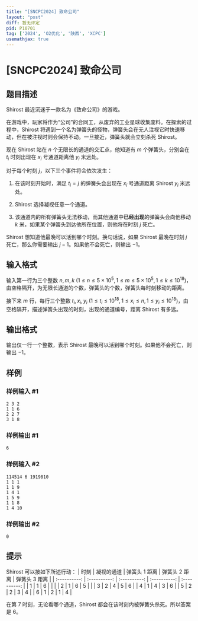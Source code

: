 ```yaml
---
title: "[SNCPC2024] 致命公司"
layout: "post"
diff: 暂无评定
pid: P10701
tag: ['2024', 'O2优化', '陕西', 'XCPC']
usemathjax: true
---
```


# [SNCPC2024] 致命公司
## 题目描述

Shirost 最近沉迷于一款名为《致命公司》的游戏。

在游戏中，玩家将作为“公司”的合同工，从废弃的工业星球收集废料。在探索的过程中，Shirost 将遇到一个名为弹簧头的怪物，弹簧头会在无人注视它时快速移动，但在被注视时则会保持不动。一旦接近，弹簧头就会立刻杀死 Shirost。

现在 Shirost 站在 $n$ 个无限长的通道的交汇点，他知道有 $m$ 个弹簧头，分别会在 $t_i$ 时刻出现在 $x_i$ 号通道距离他 $y_i$ 米远处。

对于每个时刻 $j$，以下三个事件将会依次发生：

1. 在该时刻开始时，满足 $t_i = j$ 的弹簧头会出现在  $x_i$ 号通道距离 Shirost $y_i$ 米远处。

2. Shirost 选择凝视任意一个通道。

3. 该通道内的所有弹簧头无法移动，而其他通道中**已经出现**的弹簧头会向他移动 $k$ 米，如果某个弹簧头到达他所在位置，则他将在时刻 $j$ 死亡。

Shirost 想知道他最晚可以活到哪个时刻。换句话说，如果 Shirost 最晚在时刻 $j$ 死亡，那么你需要输出 $j-1$。如果他不会死亡，则输出 $-1$。
## 输入格式

输入第一行为三个整数 $n,m,k$ ($1 \leq n \leq 5 \times 10^5, 1 \leq m \leq 5 \times 10^5, 1 \leq k \leq 10^{18}$)，由空格隔开，为无限长通道的个数，弹簧头的个数，弹簧头每时刻移动的距离。

接下来 $m$ 行，每行三个整数 $t_i,x_i,y_i$ ($1 \leq t_i \leq 10^{18}, 1 \leq x_i \leq n, 1 \leq y_i \leq 10^{18}$)，由空格隔开，描述弹簧头出现的时刻，出现的通道编号，距离 Shirost 有多远。

## 输出格式

输出仅一行一个整数，表示 Shirost 最晚可以活到哪个时刻。如果他不会死亡，则输出 $-1$。
## 样例

### 样例输入 #1
```
2 3 2
1 1 6
2 2 7
3 1 8

```
### 样例输出 #1
```
6

```
### 样例输入 #2
```
114514 6 1919810
1 1 1
1 1 9
1 4 1
1 5 9
1 1 8
1 4 10

```
### 样例输出 #2
```
0

```
## 提示



Shirost 可以按如下所述行动：
| 时刻 | 凝视的通道 | 弹簧头 $1$ 距离 | 弹簧头 $2$ 距离 |  弹簧头 $3$ 距离 |
| :----------: | :----------: | :----------: | :----------: | :----------: |
| 1 | 1 | 6 |  |  |
| 2 | 1 | 6 | 5 |  |
| 3 | 2 | 4 | 5 | 6 |
| 4 | 1 | 4 | 3 | 6 |
| 5 | 2 | 2 | 3 | 4 |
| 6 | 1 | 2 | 1 | 4 |

在第 $7$ 时刻，无论看哪个通道，Shirost 都会在该时刻内被弹簧头杀死。所以答案是 $6$。

